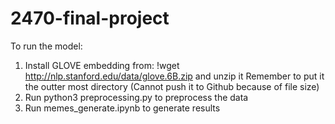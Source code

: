 # 2470-final-project

To run the model:
1. Install GLOVE embedding from: !wget http://nlp.stanford.edu/data/glove.6B.zip and unzip it
Remember to put it the outter most directory
(Cannot push it to Github because of file size)
2. Run python3 preprocessing.py to preprocess the data
2. Run memes_generate.ipynb to generate results